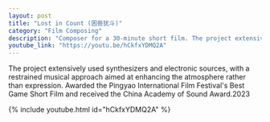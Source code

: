 ```yaml
---
layout: post
title: "Lost in Count (困兽犹斗)"
category: "Film Composing"
description: "Composer for a 30-minute short film. The project extensively used synthesizers and electronic sources, with a restrained musical approach aimed at enhancing the atmosphere rather than expression. Awarded Best Game Short Film at the Pingyao International Film Festival and received the China Academy of Sound Award in 2023."
youtube_link: "https://youtu.be/hCkfxYDMQ2A"
---
```

The project extensively used synthesizers and electronic sources, with a restrained musical approach aimed at enhancing the atmosphere rather than expression. Awarded the Pingyao International Film Festival's Best Game Short Film and received the China Academy of Sound Award.2023

{% include youtube.html id="hCkfxYDMQ2A" %}
